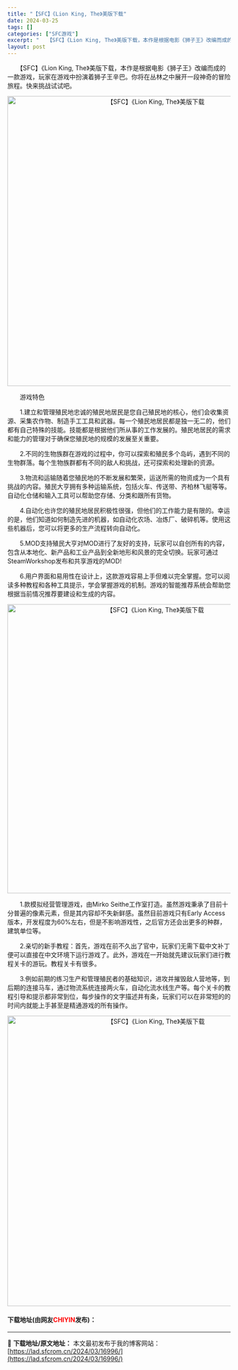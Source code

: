 ```yaml
---
title: "【SFC】《Lion King, The》美版下载"
date: 2024-03-25
tags: []
categories: ["SFC游戏"]
excerpt: "　　【SFC】《Lion King, The》美版下载，本作是根据电影《狮子王》改编而成的一款游戏，玩家在游戏中扮演着狮子王辛巴。你将在丛林之中展开一段神奇的冒险旅程。快来挑战试试吧。 　　游戏特色 　　1.建立和管理殖民地忠诚的殖民地居民是您自己殖民地的核心，他们会收集资源、采集农作物、制造手工工&hellip;"
layout: post
---
```


 <p>　　【SFC】《Lion King, The》美版下载，本作是根据电影《狮子王》改编而成的一款游戏，玩家在游戏中扮演着狮子王辛巴。你将在丛林之中展开一段神奇的冒险旅程。快来挑战试试吧。</p> <p align="center"><img align="" border="0" src="https://lad.sfcrom.cn/wp-content/uploads/2024/03/20240325_6600be8719a76.png" width="654" alt="【SFC】《Lion King, The》美版下载" /></p> <p>　　游戏特色</p> <p>　　1.建立和管理殖民地忠诚的殖民地居民是您自己殖民地的核心，他们会收集资源、采集农作物、制造手工工具和武器。每一个殖民地居民都是独一无二的，他们都有自己特殊的技能。技能都是根据他们所从事的工作发展的。殖民地居民的需求和能力的管理对于确保您殖民地的规模的发展至关重要。</p> <p>　　2.不同的生物族群在游戏的过程中，你可以探索和殖民多个岛屿，遇到不同的生物群落。每个生物族群都有不同的敌人和挑战，还可探索和处理新的资源。</p> <p>　　3.物流和运输随着您殖民地的不断发展和繁荣，运送所需的物资成为一个具有挑战的内容。殖民大亨拥有多种运输系统，包括火车、传送带、齐柏林飞艇等等。自动化仓储和输入工具可以帮助您存储、分类和跟所有货物。</p> <p>　　4.自动化也许您的殖民地居民积极性很强，但他们的工作能力是有限的。幸运的是，他们知道如何制造先进的机器，如自动化农场、冶炼厂、破碎机等。使用这些机器后，您可以将更多的生产流程转向自动化。</p> <p>　　5.MOD支持殖民大亨对MOD进行了友好的支持，玩家可以自创所有的内容，包含从本地化、新产品和工业产品到全新地形和风景的完全切换。玩家可通过SteamWorkshop发布和共享游戏的MOD!</p> <p>　　6.用户界面和易用性在设计上，这款游戏容易上手但难以完全掌握。您可以阅读多种教程和各种工具提示，学会掌握游戏的机制。游戏的智能推荐系统会帮助您根据当前情况推荐要建设和生成的内容。</p> <p align="center"><img align="" border="0" src="https://lad.sfcrom.cn/wp-content/uploads/2024/03/20240325_6600be88389a1.png" width="652" alt="【SFC】《Lion King, The》美版下载" /></p> <p>　　1.款模拟经营管理游戏，由Mirko Seithe工作室打造。虽然游戏秉承了目前十分普遍的像素元素，但是其内容却不失新鲜感。虽然目前游戏只有Early Access版本，开发程度为60%左右，但是不影响游戏性，之后官方还会出更多的种群，建筑单位等。</p> <p>　　2.亲切的新手教程：首先，游戏在前不久出了官中，玩家们无需下载中文补丁便可以直接在中文环境下运行游戏了。此外，游戏在一开始就先建议玩家们进行教程关卡的游玩。教程关卡有很多。</p> <p>　　3.例如前期的练习生产和管理殖民者的基础知识，进攻并摧毁敌人营地等，到后期的连接马车，通过物流系统连接两火车，自动化流水线生产等。每个关卡的教程引导和提示都非常到位，每步操作的文字描述井有条，玩家们可以在非常短的的时间内就能上手甚至是精通游戏的所有操作。</p> <p align="center"><img align="" border="0" src="https://lad.sfcrom.cn/wp-content/uploads/2024/03/20240325_6600be8a03788.png" width="655" alt="【SFC】《Lion King, The》美版下载" /></p> <p><h4>下载地址(由网友<font color="red">CHIYIN</font>发布)：</h4></p> 

---
📖 **下载地址/原文地址：** 本文最初发布于我的博客网站：[https://lad.sfcrom.cn/2024/03/16996/](https://lad.sfcrom.cn/2024/03/16996/)
